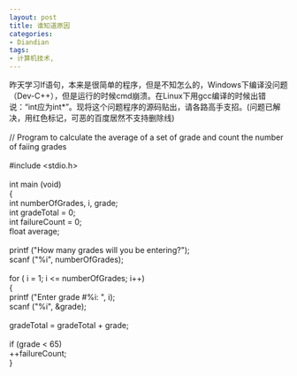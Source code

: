 ```yaml
---
layout: post
title: 谁知道原因
categories:
- Diandian
tags:
- 计算机技术, 
---
```

昨天学习If语句，本来是很简单的程序，但是不知怎么的，Windows下编译没问题（Dev-C++），但是运行的时候cmd崩溃。在Linux下用gcc编译的时候出错说：“int应为int*”。现将这个问题程序的源码贴出，请各路高手支招。(问题已解决，用红色标记，可恶的百度居然不支持删除线)
<br />
<br />// Program to calculate the average of a set of grade and count the number of faiing grades
<br />
<br />#include &lt;stdio.h&gt;
<br />
<br />int main (void)
<br />{
<br />int numberOfGrades, i, grade;
<br />int gradeTotal = 0;
<br />int failureCount = 0;
<br />float average;
<br />
<br />printf (&quot;How many grades will you be entering?&quot;);
<br />scanf (&quot;%i&quot;, numberOfGrades);
<br />
<br />for ( i = 1; i &lt;= numberOfGrades; i++)
<br />{
<br />printf (&quot;Enter grade #%i: &quot;, i);
<br />scanf (&quot;%i&quot;, &amp;grade);
<br />
<br />gradeTotal = gradeTotal + grade;
<br />
<br />if (grade &lt; 65)
<br />++failureCount;
<br />}
<br />
